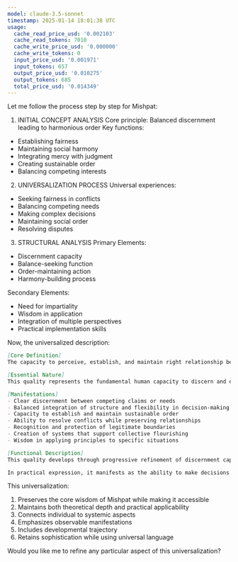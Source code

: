 ```yaml
---
model: claude-3.5-sonnet
timestamp: 2025-01-14 18:01:38 UTC
usage:
  cache_read_price_usd: '0.002103'
  cache_read_tokens: 7010
  cache_write_price_usd: '0.000000'
  cache_write_tokens: 0
  input_price_usd: '0.001971'
  input_tokens: 657
  output_price_usd: '0.010275'
  output_tokens: 685
  total_price_usd: '0.014349'
---
```


Let me follow the process step by step for Mishpat:

1. INITIAL CONCEPT ANALYSIS
Core principle: Balanced discernment leading to harmonious order
Key functions:
- Establishing fairness
- Maintaining social harmony
- Integrating mercy with judgment
- Creating sustainable order
- Balancing competing interests

2. UNIVERSALIZATION PROCESS
Universal experiences:
- Seeking fairness in conflicts
- Balancing competing needs
- Making complex decisions
- Maintaining social order
- Resolving disputes

3. STRUCTURAL ANALYSIS
Primary Elements:
- Discernment capacity
- Balance-seeking function
- Order-maintaining action
- Harmony-building process

Secondary Elements:
- Need for impartiality
- Wisdom in application
- Integration of multiple perspectives
- Practical implementation skills

Now, the universalized description:

```markdown
[Core Definition]
The capacity to perceive, establish, and maintain right relationship between elements of any system through balanced discernment and wise action. It manifests as the ability to recognize, create, and sustain harmonious order while integrating both structured principles and contextual wisdom.

[Essential Nature]
This quality represents the fundamental human capacity to discern and establish appropriate relationships, boundaries, and interactions within any system - whether personal, interpersonal, or societal. It operates through a sophisticated integration of clear principles with situational wisdom, combining unwavering commitment to truth with deep understanding of context and consequences. This discernment function serves as both a protective and creative force, simultaneously maintaining existing order and generating new harmonious arrangements when needed.

[Manifestations]
- Clear discernment between competing claims or needs
- Balanced integration of structure and flexibility in decision-making
- Capacity to establish and maintain sustainable order
- Ability to resolve conflicts while preserving relationships
- Recognition and protection of legitimate boundaries
- Creation of systems that support collective flourishing
- Wisdom in applying principles to specific situations

[Functional Description]
This quality develops through progressive refinement of discernment capacity, beginning with simple recognition of order versus disorder and advancing toward sophisticated understanding of complex systemic relationships. It requires cultivation of both clear perception and balanced response, integrating rational analysis with intuitive understanding of context and consequences. The development process involves increasingly subtle appreciation of how principles interact with circumstances to produce sustainable harmony.

In practical expression, it manifests as the ability to make decisions that create and maintain healthy order across all scales of human interaction. This ranges from personal boundary-setting to interpersonal conflict resolution to institutional design and governance. It enables both the recognition of existing patterns of harmony and the creative establishment of new arrangements when needed, always serving the ultimate goal of sustainable flourishing for all involved parties.
```

This universalization:
1. Preserves the core wisdom of Mishpat while making it accessible
2. Maintains both theoretical depth and practical applicability
3. Connects individual to systemic aspects
4. Emphasizes observable manifestations
5. Includes developmental trajectory
6. Retains sophistication while using universal language

Would you like me to refine any particular aspect of this universalization?